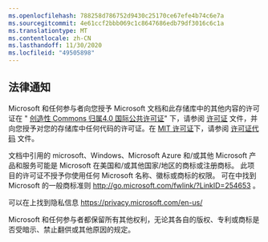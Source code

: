 ```yaml
---
ms.openlocfilehash: 788258d786752d9430c25170ce67efe4b74c6e7a
ms.sourcegitcommit: 4e61ccf2bbb069c1c8647686edb79df3016c6c1a
ms.translationtype: MT
ms.contentlocale: zh-CN
ms.lasthandoff: 11/30/2020
ms.locfileid: "49505898"
---
```

## <a name="legal-notices"></a>法律通知
Microsoft 和任何参与者向您授予 Microsoft 文档和此存储库中的其他内容的许可证在 " [创造性 Commons 归属4.0 国际公共许可证](https://creativecommons.org/licenses/by/4.0/legalcode)" 下，请参阅 [许可证](LICENSE) 文件，并向您授予对您的存储库中任何代码的许可证。在 [MIT 许可证](https://opensource.org/licenses/MIT)下，请参阅 [许可证代码](LICENSE-CODE) 文件。

文档中引用的 microsoft、Windows、Microsoft Azure 和/或其他 Microsoft 产品和服务可能是 Microsoft 在美国和/或其他国家/地区的商标或注册商标。
此项目的许可证不授予你使用任何 Microsoft 名称、徽标或商标的权限。
可在中找到 Microsoft 的一般商标准则 http://go.microsoft.com/fwlink/?LinkID=254653 。

可以在上找到隐私信息 https://privacy.microsoft.com/en-us/

Microsoft 和任何参与者都保留所有其他权利，无论其各自的版权、专利或商标是否受暗示、禁止翻供或其他原因的规定。
